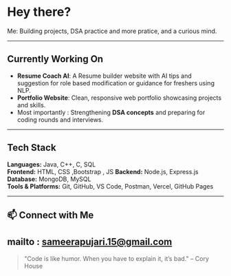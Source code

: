 # Hey there?

Me: Building projects, DSA practice and more pratice, and a curious mind.

---

## Currently Working On
- **Resume Coach AI**: A Resume builder website with AI tips and suggestion for role based modification or guidance for freshers using NLP. 
- **Portfolio Website**: Clean, responsive web portfolio showcasing projects and skills. 
- Most importantly : Strengthening **DSA concepts** and preparing for coding rounds and interviews.

---

## Tech Stack
**Languages:** Java, C++, C, SQL  
**Frontend:** HTML, CSS ,Bootstrap , JS
**Backend:** Node.js, Express.js 
**Database:** MongoDB, MySQL  
**Tools & Platforms:** Git, GitHub, VS Code, Postman, Vercel, GitHub Pages  

---


## 📫 Connect with Me
mailto : sameerapujari.15@gmail.com
---


> "Code is like humor. When you have to explain it, it’s bad." – Cory House
